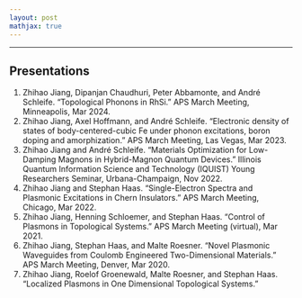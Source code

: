 ```yaml
---
layout: post
mathjax: true
---
```


---
## Presentations

1. Zhihao Jiang, Dipanjan Chaudhuri, Peter Abbamonte, and André Schleife. “Topological Phonons in RhSi.” APS March Meeting, Minneapolis, Mar 2024.
2. Zhihao Jiang, Axel Hoffmann, and André Schleife. “Electronic density of states of body-centered-cubic Fe under phonon excitations, boron doping and amorphization.” APS March Meeting, Las Vegas, Mar 2023.
3. Zhihao Jiang and André Schleife. “Materials Optimization for Low-Damping Magnons in Hybrid-Magnon Quantum Devices.” Illinois Quantum Information Science and Technology (IQUIST) Young Researchers Seminar, Urbana-Champaign, Nov 2022.
4. Zhihao Jiang and Stephan Haas. “Single-Electron Spectra and Plasmonic Excitations in Chern Insulators.” APS March Meeting, Chicago, Mar 2022.
5. Zhihao Jiang, Henning Schloemer, and Stephan Haas. “Control of Plasmons in Topological Systems.” APS March Meeting (virtual), Mar 2021.
6. Zhihao Jiang, Stephan Haas, and Malte Roesner. “Novel Plasmonic Waveguides from Coulomb Engineered Two-Dimensional Materials.” APS March Meeting, Denver, Mar 2020.
7. Zhihao Jiang, Roelof Groenewald, Malte Roesner, and Stephan Haas. “Localized Plasmons in One Dimensional Topological Systems.” 

